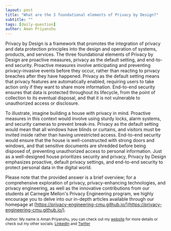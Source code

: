 ```yaml
---
layout: post
title: "What are the 3 foundational elements of Privacy by Design?"
subtitle: ""
tags: [daily-question]
author: Aman Priyanshu
---
```


Privacy by Design is a framework that promotes the integration of privacy and data protection principles into the design and operation of systems, products, and services. The three foundational elements of Privacy by Design are proactive measures, privacy as the default setting, and end-to-end security. Proactive measures involve anticipating and preventing privacy-invasive events before they occur, rather than reacting to privacy breaches after they have happened. Privacy as the default setting means that privacy features are automatically enabled, requiring users to take action only if they want to share more information. End-to-end security ensures that data is protected throughout its lifecycle, from the point of collection to its eventual disposal, and that it is not vulnerable to unauthorized access or disclosure.

To illustrate, imagine building a house with privacy in mind. Proactive measures in this context would involve using sturdy locks, alarm systems, and security cameras to prevent break-ins. Privacy as the default setting would mean that all windows have blinds or curtains, and visitors must be invited inside rather than having unrestricted access. End-to-end security would ensure that the house is well-constructed with strong doors and windows, and that sensitive documents are shredded before being disposed of, preventing unauthorized access to personal information. Just as a well-designed house prioritizes security and privacy, Privacy by Design emphasizes proactive, default privacy settings, and end-to-end security to protect personal data in the digital world.

Please note that the provided answer is a brief overview; for a comprehensive exploration of privacy, privacy-enhancing technologies, and privacy engineering, as well as the innovative contributions from our students at Carnegie Mellon's Privacy Engineering program, we highly encourage you to delve into our in-depth articles available through our homepage at [https://privacy-engineering-cmu.github.io/](https://privacy-engineering-cmu.github.io/).

<small>Author: My name is Aman Priyanshu, you can check out my [website](https://amanpriyanshu.github.io/) for more details or check out my other socials: [LinkedIn](https://www.linkedin.com/in/aman-priyanshu/) and [Twitter](https://twitter.com/AmanPriyanshu6)</small>
